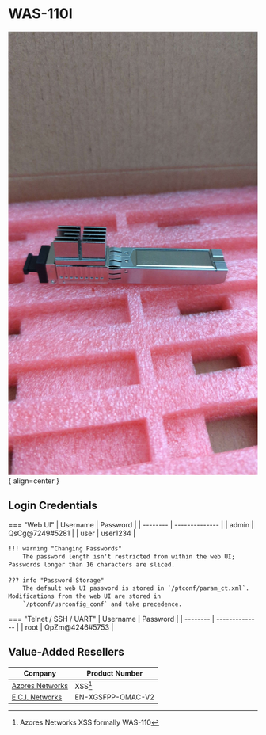 # WAS-110I
![Image of WAS-110I](/img/was-110i.png){ align=center }

## Login Credentials

=== "Web UI"
    | Username | Password       |
    | -------- | -------------- |
    | admin    | QsCg@7249#5281 |
    | user     | user1234       |

    !!! warning "Changing Passwords"
        The password length isn't restricted from within the web UI; Passwords longer than 16 characters are sliced.

    ??? info "Password Storage"
        The default web UI password is stored in `/ptconf/param_ct.xml`. Modifications from the web UI are stored in
        `/ptconf/usrconfig_conf` and take precedence.

=== "Telnet / SSH / UART"
    | Username | Password       |
    | -------- | -------------- |
    | root     | QpZm@4246#5753 |

## Value-Added Resellers

| Company                                        | Product Number                                |
| ---------------------------------------------- | --------------------------------------------- |
| [Azores Networks](https://azoresnetworks.com/) | XSS[^1]                                       |
| [E.C.I. Networks](https://ecin.ca/)            | EN-XGSFPP-OMAC-V2                             |

[^1]: Azores Networks XSS formally WAS-110
